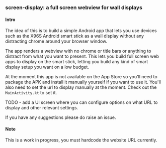 ### screen-display: a full screen webview for wall displays

#### Intro

The idea of this is to build a simple Android app that lets you use devices such as the X96S Android smart stick
as a wall display without any distracting chrome around your browser window.

The app renders a webview with no chrome or title bars or anything to distract from what you want to present.
This lets you build full screen web apps to display on the smart stick, letting you build
any kind of smart display setup you want on a low budget.

At the moment this app is not available on the App Store so you'll need to package the APK
and install it manually yourself if you want to use it. You'll also need to set the url
to display manually at the moment. Check out the `MainActivity.kt` to set it.

TODO - add a UI screen where you can configure options on what URL to display and other relevant
settings.

If you have any suggestions please do raise an issue.

#### Note

This is a work in progress, you must hardcode the website URL currently.
